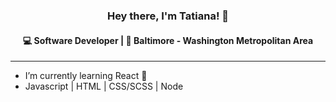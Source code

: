 
<h3 align = center> 
Hey there, I'm Tatiana! 👋
</h3>

<h4 align = center>
💻 Software Developer |  🌸 Baltimore - Washington Metropolitan Area
</h4> <hr>

- I’m currently learning React 🌱
- Javascript | HTML | CSS/SCSS | Node




<!---
tmgry/tmgry is a ✨ special ✨ repository because its `README.md` (this file) appears on your GitHub profile.
You can click the Preview link to take a look at your changes.
--->
